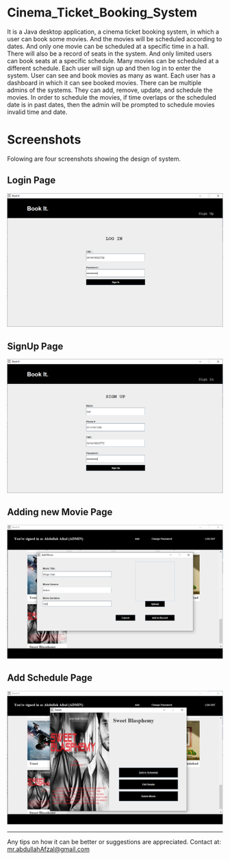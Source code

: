 # Cinema_Ticket_Booking_System

It is a Java desktop application, a cinema ticket booking system, in which a user can book some movies. And the movies will be scheduled according to dates. And only one movie can be scheduled at a specific time in a hall. There will also be a record of seats in the system. And only limited users can book seats at a specific schedule. Many movies can be scheduled at a different schedule. Each user will sign up and then log in to enter the system. User can see and book movies as many as want. Each user has a dashboard in which it can see booked movies. There can be multiple admins of the systems. They can add, remove, update, and schedule the movies. In order to schedule the movies, if time overlaps or the scheduled date is in past dates, then the admin will be prompted to schedule movies invalid time and date.

# Screenshots
Folowing are four screenshots showing the design of system.

Login Page
--
<img src="./screenshot/Screenshot1.png"></img>

SignUp Page
--
<img src="./screenshot/Screenshot2.png"></img>

Adding new Movie Page
--
<img src="./screenshot/Screenshot4.png"></img>

Add Schedule Page
--
<img src="./screenshot/Screenshot3.png"></img>

---

Any tips on how it can be better or suggestions are appreciated.
Contact at: mr.abdullahAfzal@gmail.com
